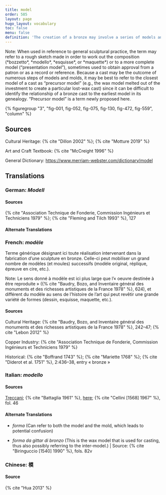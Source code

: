 ```yaml
---
title: model
order: 585
layout: page
hugo_layout: vocabulary
toc: false
menu: false
definition: 'The creation of a bronze may involve a series of models and {% def "molds" %} that can differ in size and material depending on the artist’s design process, and ultimately also on the casting process chosen to create the bronze version. The model is a positive version of the sculpture (as opposed to the negative mold); the word may refer to any work made as a step in the preparation of a finished sculpture, at any stage. An existing artwork or a live subject may also serve as model for a bronze. See [I.1](#I.1).'
---
```


<div class="backmatter">
Note: When used in reference to general sculptural practice, the term may refer to a rough sketch made in order to work out the composition (*bozzetto*, *modello*, *esquisse*, or *maquette*) or to a more complete model (“presentation model”), sometimes used to obtain approval from a patron or as a record or reference. Because a cast may be the outcome of numerous steps of models and molds, it may be best to refer to the closest model of a cast as “precursor model” (e.g., the wax model melted out of the investment to create a particular lost-wax cast) since it can be difficult to identify the relationship of a bronze cast to the earliest model in its genealogy. “Precursor model” is a term newly proposed here.
</div>

{% figuregroup "3", "fig-001, fig-052, fig-075, fig-130, fig-472, fig-559", "column" %}

## Sources

Cultural Heritage: {% cite "Dillon 2002" %}; {% cite "Motture 2019" %}

Art and Craft Textbook: {% cite "McCreight 1996" %}

General Dictionary: <https://www.merriam-webster.com/dictionary/model>

## Translations

<div class="accordion">

### **German**: *Modell*

#### Sources

{% cite "Association Technique de Fonderie, Commission Ingénieurs et Techniciens 1979" %}; {% cite "Fleming and Tilch 1993" %}, 127

#### Alternate Translations

### **French**: *modèle*

Terme générique désignant ici toute réalisation intervenant dans la fabrication d’une sculpture en bronze. Celle-ci peut mobiliser un grand nombre de modèles (et moules) successifs (modèle original, réplique, épreuve en cire, etc.).

<div class="backmatter">
Note: Le sens donné à modèle est ici plus large que l’« oeuvre destinée à être reproduite » ({% cite "Baudry, Bozo, and Inventaire général des monuments et des richesses artistiques de la France 1978" %}, 624), et différent du modèle au sens de l’histoire de l’art qui peut revêtir une grande variété de formes (dessin, esquisse, maquette, etc.).
</div>

#### Sources

Cultural Heritage: {% cite "Baudry, Bozo, and Inventaire général des monuments et des richesses artistiques de la France 1978" %}, 242–47; {% cite "Lebon 2012" %}

Copper Industry: {% cite "Association Technique de Fonderie, Commission Ingénieurs et Techniciens 1979" %}

Historical: {% cite "Boffrand 1743" %}; {% cite "Mariette 1768" %}; {% cite "Diderot et al. 1751" %}, 2:436–38, entry « bronze »

### **Italian**: *modello*

#### Sources

[Treccani](http://www.treccani.it/vocabolario/modello/); {% cite "Battaglia 1961" %}, [here](http://www.gdli.it/pdf_viewer/Scripts/pdf.js/web/viewer.asp?file=/PDF/GDLI10/GDLI_10_ocr_653.pdf&parola=modello); {% cite "Cellini [1568] 1967" %}, fol. 46

#### Alternate Translations

- *forma* (Can refer to both the model and the mold, which leads to potential confusion)

- *forma da gittar di bronzo* (This is the wax model that is used for casting, thus also possibly referring to the inter-model.) | Source: {% cite "Biringuccio [1540] 1990" %}, fols. 82v

### **Chinese**: 模

#### Source

{% cite "Hua 2013" %}

</div>
